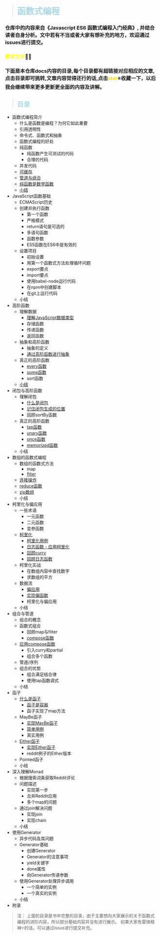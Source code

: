 > <h1 style="color:lightblue">函数式编程</h1>

### 仓库中的内容来自《Javascript ES6 函数式编程入门经典》, 并结合读者自身分析。文中若有不当或者大家有想补充的地方，欢迎通过issues进行提交。

### <b style="color:yellow">数学万岁</b>🙌🎆

### 下面是本仓库docs内容的目录,每个目录都有超链接对应相应的文章,点击目录即可挑转,文章内容觉得还行的话,点击<b style="color:gold">star</b>⭐收藏一下，以后我会继续带来更多更新更全面的内容及讲解。

> <h2 style="color:lightblue">目录</h2>

+ 函数式编程简介
   + 什么是函数是编程？为何它如此重要
   + 引用透明性
   + 命令式、函数式和抽象
   + 函数式编程的好处
   + 纯函数
      + 纯函数产生可测试的代码
      + 合理的代码
   + 并发代码
   + [可缓存](https://github.com/Enl0ve/Road-of-JS/blob/master/functionalCode/docs/Functional%20Code%20Introduction/%E5%8F%AF%E7%BC%93%E5%AD%98.md)
   + [管道与组合](https://github.com/Enl0ve/Road-of-JS/blob/master/functionalCode/docs/Functional%20Code%20Introduction/%E7%AE%A1%E9%81%93%E4%B8%8E%E7%BB%84%E5%90%88(compose%26pipe).md)
   + [纯函数是数学函数](https://github.com/Enl0ve/Road-of-JS/blob/master/functionalCode/docs/Functional%20Code%20Introduction/%E7%BA%AF%E5%87%BD%E6%95%B0%E6%98%AF%E6%95%B0%E5%AD%A6%E5%87%BD%E6%95%B0.md)
   + [小结](https://github.com/Enl0ve/Road-of-JS/blob/master/functionalCode/docs/Functional%20Code%20Introduction/Conclusion.md)
+ JavaScript函数基础
   + ECMAScript历史
   + 创建并执行函数
      + 第一个函数
      + 严格模式
      + return语句是可选的
      + 多语句函数
      + 函数参数
      + ES5函数在ES6中是有效的
   + 设置项目
      + 初始设置
      + 用第一个函数式方法处理循环问题
      + export要点
      + import要点
      + 使用babel-node运行代码
      + 在npm中创建脚本
      + 在git上运行代码
   + 小结
+ 高阶函数
   + 理解数据
     + [理解JavaScript数据类型](https://github.com/Enl0ve/Road-of-JS/blob/master/functionalCode/docs/High%20Order%20Function/Understand%20Bisic%20Type%20of%20Data.md)
     + 存储函数
     + 传递函数
     + 返回函数
   + 抽象和高阶函数
     + 抽象的定义
     + [通过高阶函数进行抽象](https://github.com/Enl0ve/Road-of-JS/blob/master/functionalCode/docs/High%20Order%20Function/abstract%20by%20HOC.md)
   + 真正的高阶函数
     + [every函数](https://github.com/Enl0ve/Road-of-JS/blob/master/functionalCode/docs/High%20Order%20Function/function%20array.md)
     + [some函数](https://github.com/Enl0ve/Road-of-JS/blob/master/functionalCode/docs/High%20Order%20Function/function%20some.md)
     + sort函数
   + [小结](https://github.com/Enl0ve/Road-of-JS/blob/master/functionalCode/docs/High%20Order%20Function/conclusion.md)
 + 闭包与高阶函数
   + 理解闭包
     + [什么是闭包](https://github.com/Enl0ve/Road-of-JS/blob/master/functionalCode/docs/%E9%97%AD%E5%8C%85%26HOC/%E4%BB%80%E4%B9%88%E6%98%AF%E9%97%AD%E5%8C%85.md)
     + [记住闭包生成的位置](https://github.com/Enl0ve/Road-of-JS/blob/master/functionalCode/docs/%E9%97%AD%E5%8C%85%26HOC/%E8%AE%B0%E4%BD%8F%E9%97%AD%E5%8C%85%E7%94%9F%E6%88%90%E7%9A%84%E4%BD%8D%E7%BD%AE.md)
     + 回顾sortBy函数
   + 真正的高阶函数
     + [tap函数](https://github.com/Enl0ve/Road-of-JS/blob/master/functionalCode/docs/%E9%97%AD%E5%8C%85%26HOC/function%20tap.md)
     + [unary函数](https://github.com/Enl0ve/Road-of-JS/blob/master/functionalCode/docs/%E9%97%AD%E5%8C%85%26HOC/function%20unary.md)
     + [once函数](https://github.com/Enl0ve/Road-of-JS/blob/master/functionalCode/docs/%E9%97%AD%E5%8C%85%26HOC/function%20once.md)
     + [memorized函数](https://github.com/Enl0ve/Road-of-JS/blob/master/functionalCode/docs/%E9%97%AD%E5%8C%85%26HOC/function%20memoized.md)
   + 小结
+ 数组的函数式编程
   + 数组的函数式方法
     + map  
     + [fliter](https://github.com/Enl0ve/Road-of-JS/blob/master/functionalCode/docs/functional%20code%20of%20array/function%20filter.md)
   + [连接操作](https://github.com/Enl0ve/Road-of-JS/blob/master/functionalCode/docs/functional%20code%20of%20array/function%20concatAll.md)
   + [reduce函数](https://github.com/Enl0ve/Road-of-JS/blob/master/functionalCode/docs/functional%20code%20of%20array/function%20reduce.md)
   + [zip数组](https://github.com/Enl0ve/Road-of-JS/blob/master/functionalCode/docs/functional%20code%20of%20array/function%20zip.md)
   + 小结
+ 柯里化与偏应用
   + 一些术语
     + 一元函数
     + 二元函数
     + 变参函数
   + [柯里化](https://github.com/Enl0ve/Road-of-JS/blob/master/functionalCode/docs/Curry%26%E5%81%8F%E5%BA%94%E7%94%A8/Curry.md)
     + [柯里化用例](https://github.com/Enl0ve/Road-of-JS/blob/master/functionalCode/docs/Curry%26%E5%81%8F%E5%BA%94%E7%94%A8/examples%20about%20curry.md)
     + [日志函数 - 应用柯里化](https://github.com/Enl0ve/Road-of-JS/blob/master/functionalCode/docs/Curry%26%E5%81%8F%E5%BA%94%E7%94%A8/%E6%97%A5%E5%BF%97%E5%87%BD%E6%95%B0%E6%9F%AF%E9%87%8C%E5%8C%96.md)
     + [回顾curry](https://github.com/Enl0ve/Road-of-JS/blob/master/functionalCode/docs/Curry%26%E5%81%8F%E5%BA%94%E7%94%A8/%E5%9B%9E%E9%A1%BEcurry.md)
     + [回顾日志函数](https://github.com/Enl0ve/Road-of-JS/blob/master/functionalCode/docs/Curry%26%E5%81%8F%E5%BA%94%E7%94%A8/%E5%9B%9E%E9%A1%BE%E6%97%A5%E5%BF%97%E5%87%BD%E6%95%B0.md)
   + 柯里化实战
     + 在数组内容中查找数字
     + 求数组的平方
   + 数据流
     + [偏应用](https://github.com/Enl0ve/Road-of-JS/blob/master/functionalCode/docs/Curry%26%E5%81%8F%E5%BA%94%E7%94%A8/partial(%E5%81%8F%E5%BA%94%E7%94%A8).md)
     + [实现偏函数](https://github.com/Enl0ve/Road-of-JS/blob/master/functionalCode/docs/Curry%26%E5%81%8F%E5%BA%94%E7%94%A8/realize%20partial(%E5%AE%9E%E7%8E%B0%E5%81%8F%E5%87%BD%E6%95%B0).md)
     + 柯里化与偏应用
   + 小结
+ 组合与管道
   + 组合的概念
   + 函数式组合
     + 回顾map与fliter
     + [compose函数](https://github.com/Enl0ve/Road-of-JS/blob/master/functionalCode/docs/composition%26pipe/function%20compose.md)
   + [应用compose函数](https://github.com/Enl0ve/Road-of-JS/blob/master/functionalCode/docs/composition%26pipe/%E5%BA%94%E7%94%A8compose%E5%87%BD%E6%95%B0.md)
     + 引入curry和partial
     + 组合多个函数
   + 管道/序列
   + 组合的优势
     + 组合满足结合律
     + 使用tap函数调式
   + 小结
 + 函子
   + [什么是函子](https://github.com/Enl0ve/Road-of-JS/blob/master/functionalCode/docs/%E5%87%BD%E5%AD%90/%E4%BB%80%E4%B9%88%E6%98%AF%E5%87%BD%E5%AD%90.md)
     + [函子是容器](https://github.com/Enl0ve/Road-of-JS/blob/master/functionalCode/docs/%E5%87%BD%E5%AD%90/%E5%87%BD%E5%AD%90%E6%98%AF%E5%AE%B9%E5%99%A8.md)
     + 函子实现了map方法
   + MayBe函子
     + [实现MayBe函子](https://github.com/Enl0ve/Road-of-JS/blob/master/functionalCode/docs/%E5%87%BD%E5%AD%90/%E5%AE%9E%E7%8E%B0MayBe%E5%87%BD%E5%AD%90.md)
     + [简单用例](https://github.com/Enl0ve/Road-of-JS/blob/master/functionalCode/docs/%E5%87%BD%E5%AD%90/%E7%AE%80%E5%8D%95%E7%94%A8%E4%BE%8B.md)
     + 真实用例
   + [Either函子](https://github.com/Enl0ve/Road-of-JS/blob/master/functionalCode/docs/%E5%87%BD%E5%AD%90/Either%E5%87%BD%E5%AD%90.md)
     + [实现Either函子](https://github.com/Enl0ve/Road-of-JS/blob/master/functionalCode/docs/%E5%87%BD%E5%AD%90/%E5%AE%9E%E7%8E%B0Either%E5%87%BD%E5%AD%90.md)
     + reddit例子的Either版本
   + Pointed函子
   + 小结
 + 深入理解Monad
   + 根据搜索词条获取Reddit评论
   + 问题描述
     + 实现第一步
     + 合并Reddit应用
     + 多个map的问题
   + 通过join解决问题
     + 实现join
     + 实现chain
   + 小结
 + 使用Generator
   + 异步代码及其问题
   + Generator基础
     + 创建Generator
     + Generator的注意事项
     + yield关键字
     + done属性
     + 向Generator传递参数
   + 使用Generator处理异步调用
     + 一个简单的实例
     + 一个真实的实例
   + 小结
+ 附录


> 注： 上面的目录是书中完整的目录，由于主要想向大家展示的关于函数式编程的进阶内容，所以部分基础内容并没有进行展示。 如果大家有雷锋精神⚡的话，可以通过issue进行提交补充。